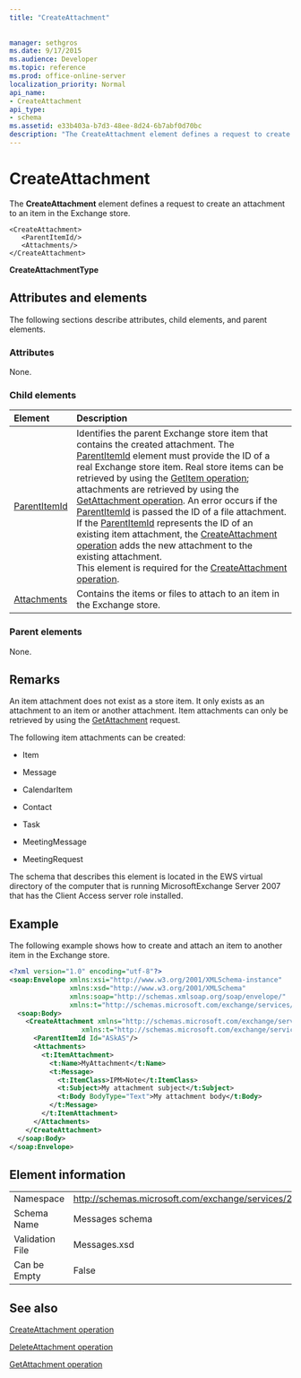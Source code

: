 ```yaml
---
title: "CreateAttachment"
 
 
manager: sethgros
ms.date: 9/17/2015
ms.audience: Developer
ms.topic: reference
ms.prod: office-online-server
localization_priority: Normal
api_name:
- CreateAttachment
api_type:
- schema
ms.assetid: e33b403a-b7d3-48ee-8d24-6b7abf0d70bc
description: "The CreateAttachment element defines a request to create an attachment to an item in the Exchange store."
---
```


# CreateAttachment

The **CreateAttachment** element defines a request to create an attachment to an item in the Exchange store. 
  
```
<CreateAttachment>
   <ParentItemId/>
   <Attachments/>
</CreateAttachment>
```

 **CreateAttachmentType**
## Attributes and elements

The following sections describe attributes, child elements, and parent elements.
  
### Attributes

None.
  
### Child elements

|**Element**|**Description**|
|:-----|:-----|
|[ParentItemId](parentitemid.md) <br/> |Identifies the parent Exchange store item that contains the created attachment. The [ParentItemId](parentitemid.md) element must provide the ID of a real Exchange store item. Real store items can be retrieved by using the [GetItem operation](getitem-operation.md); attachments are retrieved by using the [GetAttachment operation](getattachment-operation.md). An error occurs if the [ParentItemId](parentitemid.md) is passed the ID of a file attachment. If the [ParentItemId](parentitemid.md) represents the ID of an existing item attachment, the [CreateAttachment operation](createattachment-operation.md) adds the new attachment to the existing attachment.  <br/> This element is required for the [CreateAttachment operation](createattachment-operation.md).  <br/> |
|[Attachments](attachments-ex15websvcsotherref.md) <br/> |Contains the items or files to attach to an item in the Exchange store.  <br/> |
   
### Parent elements

None.
  
## Remarks

An item attachment does not exist as a store item. It only exists as an attachment to an item or another attachment. Item attachments can only be retrieved by using the [GetAttachment](getattachment.md) request. 
  
The following item attachments can be created:
  
- Item
    
- Message
    
- CalendarItem
    
- Contact
    
- Task
    
- MeetingMessage
    
- MeetingRequest
    
The schema that describes this element is located in the EWS virtual directory of the computer that is running MicrosoftExchange Server 2007 that has the Client Access server role installed.
  
## Example

The following example shows how to create and attach an item to another item in the Exchange store.
  
```XML
<?xml version="1.0" encoding="utf-8"?>
<soap:Envelope xmlns:xsi="http://www.w3.org/2001/XMLSchema-instance"
               xmlns:xsd="http://www.w3.org/2001/XMLSchema"
               xmlns:soap="http://schemas.xmlsoap.org/soap/envelope/"
               xmlns:t="http://schemas.microsoft.com/exchange/services/2006/types">
  <soap:Body>
    <CreateAttachment xmlns="http://schemas.microsoft.com/exchange/services/2006/messages" 
                  xmlns:t="http://schemas.microsoft.com/exchange/services/2006/types">
      <ParentItemId Id="ASkAS"/>
      <Attachments>
        <t:ItemAttachment>
          <t:Name>MyAttachment</t:Name>
          <t:Message>
            <t:ItemClass>IPM>Note</t:ItemClass>
            <t:Subject>My attachment subject</t:Subject>
            <t:Body BodyType="Text">My attachment body</t:Body>
          </t:Message>
        </t:ItemAttachment>
      </Attachments>
    </CreateAttachment>
  </soap:Body>
</soap:Envelope>
```

## Element information

|||
|:-----|:-----|
|Namespace  <br/> |http://schemas.microsoft.com/exchange/services/2006/messages  <br/> |
|Schema Name  <br/> |Messages schema  <br/> |
|Validation File  <br/> |Messages.xsd  <br/> |
|Can be Empty  <br/> |False  <br/> |
   
## See also



[CreateAttachment operation](createattachment-operation.md)
  
[DeleteAttachment operation](deleteattachment-operation.md)
  
[GetAttachment operation](getattachment-operation.md)

